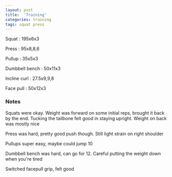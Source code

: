 ```yaml
---
layout: post
title:  'Training'
categories: training
tags: squat press
---
```


Squat : 195x6x3

Press : 95x8,8,6

Pullup  : 35x5x3

Dumbbell bench  : 50x11x3

Incline curl  : 27.5x9,9,8

Face pull : 50x12x3

### Notes

Squats were okay. Weight was forward on some initial reps, brought it back by the end. Tucking the tailbone felt good in staying upright. Weight on back was mostly nice

Press was hard, pretty good push though. Still light strain on right shoulder

Pullups super easy, maybe could jump 10

Dumbbell bench was hard, can go for 12. Careful putting the weight down when you're tired

Switched facepull grip, felt good
